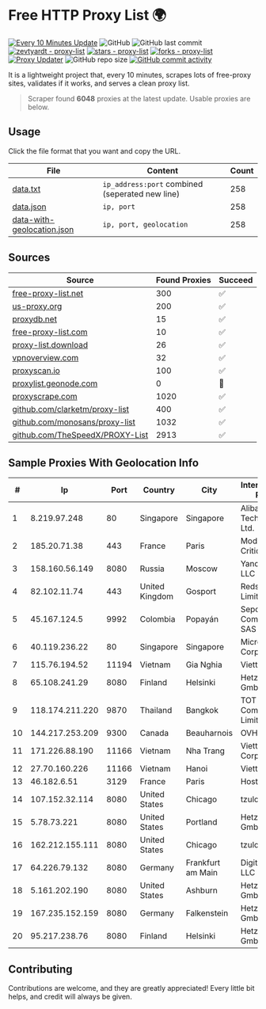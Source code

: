 
# Free HTTP Proxy List 🌍

[![Every 10 Minutes Update](https://github.com/mertguvencli/http-proxy-list/actions/workflows/main.yml/badge.svg?branch=main)](https://github.com/mertguvencli/http-proxy-list/actions/workflows/main.yml)
![GitHub](https://img.shields.io/github/license/mertguvencli/http-proxy-list)
![GitHub last commit](https://img.shields.io/github/last-commit/mertguvencli/http-proxy-list)
[![zevtyardt - proxy-list](https://img.shields.io/static/v1?label=zevtyardt&message=proxy-list&color=blue&logo=github)](https://github.com/zevtyardt/proxy-list "Go to GitHub repo")
[![stars - proxy-list](https://img.shields.io/github/stars/zevtyardt/proxy-list?style=social)](https://github.com/zevtyardt/proxy-list)
[![forks - proxy-list](https://img.shields.io/github/forks/zevtyardt/proxy-list?style=social)](https://github.com/zevtyardt/proxy-list)
[![Proxy Updater](https://github.com/zevtyardt/proxy-list/workflows/Proxy%20Updater/badge.svg)](https://github.com/zevtyardt/proxy-list/actions?query=workflow:"Proxy+Updater")
![GitHub repo size](https://img.shields.io/github/repo-size/zevtyardt/proxy-list)
[![GitHub commit activity](https://img.shields.io/github/commit-activity/m/zevtyardt/proxy-list?logo=commits)](https://github.com/zevtyardt/proxy-list/commits/main)

It is a lightweight project that, every 10 minutes, scrapes lots of free-proxy sites, validates if it works, and serves a clean proxy list.

> Scraper found **6048** proxies at the latest update. Usable proxies are below.

## Usage

Click the file format that you want and copy the URL.

|File|Content|Count|
|----|-------|-----|
|[data.txt](https://raw.githubusercontent.com/mertguvencli/http-proxy-list/main/proxy-list/data.txt)|`ip_address:port` combined (seperated new line)|258|
|[data.json](https://raw.githubusercontent.com/mertguvencli/http-proxy-list/main/proxy-list/data.json)|`ip, port`|258|
|[data-with-geolocation.json](https://raw.githubusercontent.com/mertguvencli/http-proxy-list/main/proxy-list/data-with-geolocation.json)|`ip, port, geolocation`|258|

## Sources

|Source|Found Proxies|Succeed|
|------|-------------|-------|
|[free-proxy-list.net](https://free-proxy-list.net)|300|✅|
|[us-proxy.org](https://www.us-proxy.org)|200|✅|
|[proxydb.net](http://proxydb.net)|15|✅|
|[free-proxy-list.com](https://free-proxy-list.com/?page=&port=&type%5B%5D=http&type%5B%5D=https&up_time=0&search=Search)|10|✅|
|[proxy-list.download](https://www.proxy-list.download/HTTP)|26|✅|
|[vpnoverview.com](https://vpnoverview.com/privacy/anonymous-browsing/free-proxy-servers)|32|✅|
|[proxyscan.io](https://www.proxyscan.io)|100|✅|
|[proxylist.geonode.com](https://proxylist.geonode.com/api/proxy-list?limit=300&page=1&sort_by=lastChecked&sort_type=desc&protocols=http,https)|0|🚫|
|[proxyscrape.com](https://api.proxyscrape.com/v2/?request=displayproxies&protocol=http&timeout=10000&country=all&ssl=all&anonymity=all)|1020|✅|
|[github.com/clarketm/proxy-list](https://raw.githubusercontent.com/clarketm/proxy-list/master/proxy-list-raw.txt)|400|✅|
|[github.com/monosans/proxy-list](https://raw.githubusercontent.com/monosans/proxy-list/main/proxies/http.txt)|1032|✅|
|[github.com/TheSpeedX/PROXY-List](https://raw.githubusercontent.com/TheSpeedX/PROXY-List/master/http.txt)|2913|✅|


## Sample Proxies With Geolocation Info

|#|Ip|Port|Country|City|Internet Service Provider|
|-|--|----|-------|----|-------------------------|
|1|8.219.97.248|80|Singapore|Singapore|Alibaba (US) Technology Co., Ltd.|
|2|185.20.71.38|443|France|Paris|Mod Mission Critical LLC|
|3|158.160.56.149|8080|Russia|Moscow|Yandex.Cloud LLC|
|4|82.102.11.74|443|United Kingdom|Gosport|Redstation Limited|
|5|45.167.124.5|9992|Colombia|Popayán|Sepcom Comunicaciones SAS|
|6|40.119.236.22|80|Singapore|Singapore|Microsoft Corporation|
|7|115.76.194.52|11194|Vietnam|Gia Nghia|Viettel Group|
|8|65.108.241.29|8080|Finland|Helsinki|Hetzner Online GmbH|
|9|118.174.211.220|9870|Thailand|Bangkok|TOT Public Company Limited|
|10|144.217.253.209|9300|Canada|Beauharnois|OVH SAS|
|11|171.226.88.190|11166|Vietnam|Nha Trang|Viettel Corporation|
|12|27.70.160.226|11166|Vietnam|Hanoi|Viettel Group|
|13|46.182.6.51|3129|France|Paris|Hosteur SAS|
|14|107.152.32.114|8080|United States|Chicago|tzulo, inc.|
|15|5.78.73.221|8080|United States|Portland|Hetzner Online GmbH|
|16|162.212.155.111|8080|United States|Chicago|tzulo, inc.|
|17|64.226.79.132|8080|Germany|Frankfurt am Main|DigitalOcean, LLC|
|18|5.161.202.190|8080|United States|Ashburn|Hetzner Online GmbH|
|19|167.235.152.159|8080|Germany|Falkenstein|Hetzner Online GmbH|
|20|95.217.238.76|8080|Finland|Helsinki|Hetzner Online GmbH|



## Contributing

Contributions are welcome, and they are greatly appreciated! Every
little bit helps, and credit will always be given.

